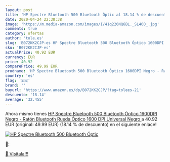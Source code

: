 ```yaml
---
layout: post
title: 'HP Spectre Bluetooth 500 Bluetooth Óptic al 18.14 % de descuento'
date: 2020-04-24 22:30:38
image: 'https://m.media-amazon.com/images/I/41q220NQ6BL._SL400_.jpg'
comments: true
category: ofertas
author: 'tole.es'
slug: 'B072KK2CJP-es HP Spectre Bluetooth 500 Bluetooth Óptico 1600DPI Negro -...'
sku: 'B072KK2CJP-es'
actualPrice: 40.92 EUR
currency: EUR
price: 40.92
comparePrice: 49.99 EUR
prodname: 'HP Spectre Bluetooth 500 Bluetooth Óptico 1600DPI Negro - Ratón  Bluetooth  Rueda  Óptico  1600 DPI  Universal  Negro '
country: 'es'
flag: '🇪🇸'
brand: ''
buyurl: 'https://www.amazon.es/dp/B072KK2CJP/?tag=tolees-21'
descuento: '18.14'
average: '32.455'
---
```


Ahora mismo tienes [HP Spectre Bluetooth 500 Bluetooth Óptico 1600DPI Negro - Ratón  Bluetooth  Rueda  Óptico  1600 DPI  Universal  Negro ](https://www.amazon.es/dp/B072KK2CJP/?tag=tolees-21) a 40.92 EUR (original: 49.99 EUR) (18.14 %  de descuento) en el siguiente enlace!

[![HP Spectre Bluetooth 500 Bluetooth Óptic](https://m.media-amazon.com/images/I/41q220NQ6BL._SL400_.jpg)](https://www.amazon.es/dp/B072KK2CJP/?tag=tolees-21)

🔎:


[🛒 Visítala!!!](https://www.amazon.es/dp/B072KK2CJP/?tag=tolees-21)
